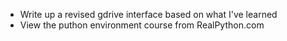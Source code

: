 * Write up a revised gdrive interface based on what I've learned
* View the puthon environment course from RealPython.com

